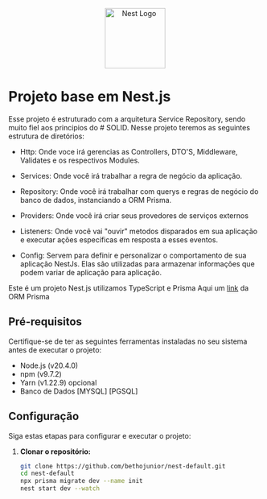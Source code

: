 <p align="center" dir="auto">
  <a><img src="https://camo.githubusercontent.com/5f54c0817521724a2deae8dedf0c280a589fd0aa9bffd7f19fa6254bb52e996a/68747470733a2f2f6e6573746a732e636f6d2f696d672f6c6f676f2d736d616c6c2e737667" width="120" alt="Nest Logo" style="max-width: 100%;"></a>
</p>


# Projeto base em Nest.js

Esse projeto é estruturado com a arquitetura Service Repository, sendo muito fiel aos principios do # SOLID.
Nesse projeto teremos as seguintes estrutura de diretórios: 

- Http:
  Onde voce irá gerencias as Controllers, DTO'S, Middleware, Validates e os respectivos Modules.
  
- Services:
  Onde você irá trabalhar a regra de negócio da aplicação.
  
- Repository:
  Onde você irá trabalhar com querys e regras de negócio do banco de dados, instanciando a ORM Prisma.

- Providers:
  Onde você irá criar seus provedores de serviços externos

- Listeners:
  Onde você vai "ouvir" metodos disparados em sua aplicação e executar ações específicas em resposta a esses eventos.

- Config:
  Servem para definir e personalizar o comportamento de sua aplicação NestJs. Elas são utilizadas para armazenar informações que podem variar de aplicação para aplicação.


Este é um projeto Nest.js utilizamos TypeScript e Prisma
Aqui um <a href="https://www.prisma.io/docs/getting-started" target="_blank">link</a> da ORM Prisma

## Pré-requisitos

Certifique-se de ter as seguintes ferramentas instaladas no seu sistema antes de executar o projeto:

- Node.js (v20.4.0)
- npm (v9.7.2)
- Yarn (v1.22.9) opcional
- Banco de Dados [MYSQL] [PGSQL]

## Configuração

Siga estas etapas para configurar e executar o projeto:

1. **Clonar o repositório:**

   ```bash
   git clone https://github.com/bethojunior/nest-default.git
   cd nest-default
   npx prisma migrate dev --name init
   nest start dev --watch


